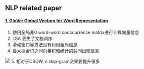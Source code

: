 ## NLP related paper

#### [1. GloVe: Global Vectors for Word Representation](https://nlp.stanford.edu/pubs/glove.pdf)
1. 使用全局非0 word-word cooccurrence matrix进行计算向量信息
2. LSA 丢失了文档词序
3. 滑动窗口等方法没有利用全局信息
4. 最大拟合词之间向量积和统计的共同出现信息
<img src="http://chart.googleapis.com/chart?cht=tx&chl= \widehat{J}= \sum_{}^{i,j}f(X{i,j})(w{T}^{i}\widetilde{j}{j}-\log X{ij})^{2}" style="border:none;">
5. 相对于CBOW, n skip-gram交果要提升很多
